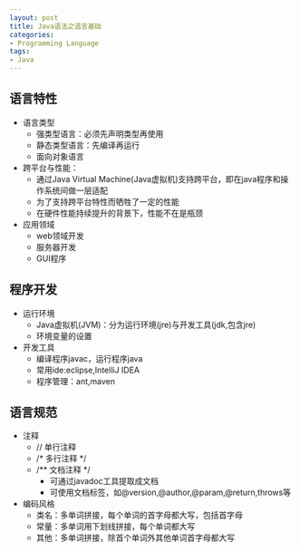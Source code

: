 ```yaml
---
layout: post
title: Java语法之语言基础
categories:
- Programming Language
tags:
- Java
---
```


## 语言特性
- 语言类型
	- 强类型语言：必须先声明类型再使用
	- 静态类型语言：先编译再运行
	- 面向对象语言
- 跨平台与性能：
	- 通过Java Virtual Machine(Java虚拟机)支持跨平台，即在java程序和操作系统间做一层适配
	- 为了支持跨平台特性而牺牲了一定的性能
	- 在硬件性能持续提升的背景下，性能不在是瓶颈
- 应用领域
	- web领域开发
	- 服务器开发
	- GUI程序
	
## 程序开发
- 运行环境
	- Java虚拟机(JVM)：分为运行环境(jre)与开发工具(jdk,包含jre)
	- 环境变量的设置
- 开发工具
	- 编译程序javac，运行程序java
	- 常用ide:eclipse,IntelliJ IDEA
	- 程序管理：ant,maven
	
## 语言规范
- 注释
	- // 单行注释
	- /\* 多行注释 \*/
	- /\*\* 文档注释 \*/
		- 可通过javadoc工具提取成文档
		- 可使用文档标签，如@version,@author,@param,@return,throws等
- 编码风格
	- 类名：多单词拼接，每个单词的首字母都大写，包括首字母
	- 常量：多单词用下划线拼接，每个单词都大写
	- 其他：多单词拼接，除首个单词外其他单词首字母都大写
